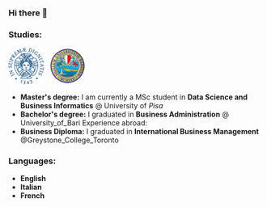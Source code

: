 


### Hi there 👋

<!--
**gaetanoantonicchio/gaetanoantonicchio** is a ✨ _special_ ✨ repository because its `README.md` (this file) appears on your GitHub profile.

Here are some ideas to get you started:

- 🔭 I’m currently working on ...
- 🌱 I’m currently learning ...
- 👯 I’m looking to collaborate on ...
- 🤔 I’m looking for help with ...
- 💬 Ask me about ...
- 📫 How to reach me: ...
- 😄 Pronouns: ...
- ⚡ Fun fact: ...
-->

### Studies:
<img width=70px src="unipi_logo.png" /> &nbsp; <img width=70px src="uniba_logo.png" /> &nbsp;


* **Master's degree:** I am currently a MSc student in **Data Science and Business Informatics** @ University of _Pisa_
* **Bachelor's degree:** I graduated in **Business Administration** @ University_of_Bari
Experience abroad: 
* **Business Diploma:** I graduated in **International Business Management** @Greystone_College_Toronto

### Languages:
 * **English**
 * **Italian**
 * **French**
